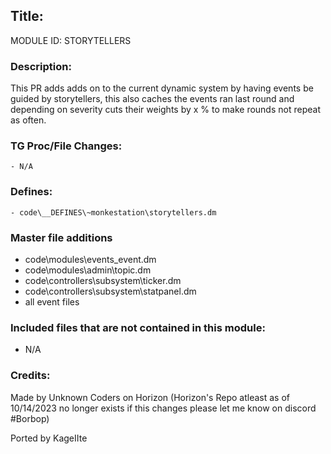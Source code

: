 ## Title: <!--Title of your addition-->

<!-- uppercase, underscore_connected name of your module, that you use to mark files-->

MODULE ID: STORYTELLERS

### Description:

This PR adds adds on to the current dynamic system by having events be guided by storytellers, this also caches the events ran last round and depending on severity cuts their weights by x % to make rounds not repeat as often.

<!-- Here, try to describe what your PR does, what features it provides and any other directly useful information -->

### TG Proc/File Changes:

<!-- If you had to edit, or append to any core procs in the process of making this PR, list them here. APPEND: Also, please include any files that you've changed. .DM files that is. -->

    - N/A

### Defines:

<!-- If you needed to add any defines, mention the files you added those defines in -->

    - code\__DEFINES\~monkestation\storytellers.dm

### Master file additions

<!-- prettier-ignore -->
- code\modules\events\_event.dm
- code\modules\admin\topic.dm
- code\controllers\subsystem\ticker.dm
- code\controllers\subsystem\statpanel.dm
- all event files

<!-- Any master file changes you've made to existing master files or if you've added a new master file. Please mark either as #NEW or #CHANGE -->

### Included files that are not contained in this module:

- N/A
<!-- Likewise, be it a non-modular file or a modular one that's not contained within the folder belonging to this specific module, it should be mentioned here -->

### Credits:

<!-- Here go the credits to you, dear coder, and in case of collaborative work or ports, credits to the original source of the code -->
<!-- Orignal Coders -->

Made by Unknown Coders on Horizon (Horizon's Repo atleast as of 10/14/2023 no longer exists if this changes please let me know on discord #Borbop)

<!-- Orignal Coders -->

Ported by KageIIte

